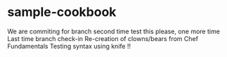 # sample-cookbook
We are commiting for branch second time
test this please, one more time
Last time branch check-in
Re-creation of clowns/bears from Chef Fundamentals
Testing syntax using knife !!
